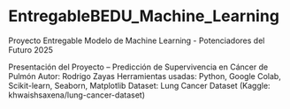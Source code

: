 # EntregableBEDU_Machine_Learning
Proyecto Entregable Modelo de Machine Learning - Potenciadores del Futuro 2025

Presentación del Proyecto – Predicción de Supervivencia en Cáncer de Pulmón
Autor: Rodrigo Zayas
Herramientas usadas: Python, Google Colab, Scikit-learn, Seaborn, Matplotlib
Dataset: Lung Cancer Dataset (Kaggle: khwaishsaxena/lung-cancer-dataset)
